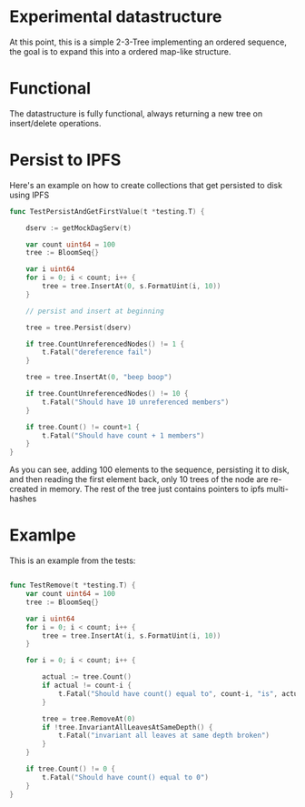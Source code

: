 # Experimental datastructure

At this point, this is a simple 2-3-Tree implementing an ordered sequence, the goal is to expand this into a ordered map-like structure.

# Functional

The datastructure is fully functional, always returning a new tree on insert/delete operations.

# Persist to IPFS

Here's an example on how to create collections that get persisted to disk using IPFS

```go
func TestPersistAndGetFirstValue(t *testing.T) {

	dserv := getMockDagServ(t)

	var count uint64 = 100
	tree := BloomSeq{}

	var i uint64
	for i = 0; i < count; i++ {
		tree = tree.InsertAt(0, s.FormatUint(i, 10))
	}

	// persist and insert at beginning

	tree = tree.Persist(dserv)

	if tree.CountUnreferencedNodes() != 1 {
		t.Fatal("dereference fail")
	}

	tree = tree.InsertAt(0, "beep boop")

	if tree.CountUnreferencedNodes() != 10 {
		t.Fatal("Should have 10 unreferenced members")
	}

	if tree.Count() != count+1 {
		t.Fatal("Should have count + 1 members")
	}
}
```

As you can see, adding 100 elements to the sequence, persisting it to disk, and then reading the first element back, only 10 trees of the node are re-created in memory. The rest of the tree just contains pointers to ipfs multi-hashes

# Examlpe

This is an example from the tests:

```go

func TestRemove(t *testing.T) {
	var count uint64 = 100
	tree := BloomSeq{}

	var i uint64
	for i = 0; i < count; i++ {
		tree = tree.InsertAt(i, s.FormatUint(i, 10))
	}

	for i = 0; i < count; i++ {

		actual := tree.Count()
		if actual != count-i {
			t.Fatal("Should have count() equal to", count-i, "is", actual)
		}

		tree = tree.RemoveAt(0)
		if !tree.InvariantAllLeavesAtSameDepth() {
			t.Fatal("invariant all leaves at same depth broken")
		}
	}

	if tree.Count() != 0 {
		t.Fatal("Should have count() equal to 0")
	}
}

```